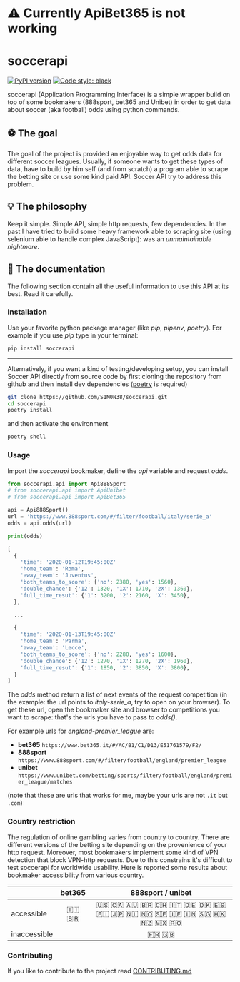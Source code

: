 # :warning: Currently ApiBet365 is not working

# soccerapi

[![PyPI version](https://badge.fury.io/py/soccerapi.svg)](https://badge.fury.io/py/soccerapi)
[![Code style: black](https://img.shields.io/badge/code%20style-black-000000.svg)](https://github.com/psf/black)

soccerapi (Application Programming Interface) is a simple wrapper build on top
of some bookmakers (888sport, bet365 and Unibet) in order to get data about
soccer (aka football) odds using python commands.

## ⚽️ The goal

The goal of the project is provided an enjoyable way to get odds data for
different soccer leagues. Usually, if someone wants to get these types of data,
have to build by him self (and from scratch) a program able to scrape the
betting site or use some kind paid API. Soccer API try to address this problem.

## 💡 The philosophy

Keep it simple. Simple API, simple http requests, few dependencies. In the past
I have tried to build some heavy framework able to scraping site (using
selenium able to handle complex JavaScript): was an *unmaintainable nightmare*.

## 📘 The documentation

The following section contain all the useful information to use this API at
its best. Read it carefully.

### Installation

Use your favorite python package manager (like *pip*, *pipenv*, *poetry*). For
example if you use *pip* type in your terminal:

```bash
pip install soccerapi
```

------------------------------------------------------------------------------

Alternatively, if you want a kind of testing/developing setup, you can install
Soccer API directly from source code by first cloning the repository from
github and then install dev dependencies
([poetry](https://python-poetry.org/) is required)

```bash
git clone https://github.com/S1M0N38/soccerapi.git
cd soccerapi
poetry install
```

and then activate the environment

```bash
poetry shell
```

### Usage

Import the *soccerapi* bookmaker, define the *api* variable and request
*odds*.

```python
from soccerapi.api import Api888Sport
# from soccerapi.api import ApiUnibet
# from soccerapi.api import ApiBet365

api = Api888Sport()
url = 'https://www.888sport.com/#/filter/football/italy/serie_a'
odds = api.odds(url)

print(odds)
```

```python
[
  {
    'time': '2020-01-12T19:45:00Z'
    'home_team': 'Roma',
    'away_team': 'Juventus',
    'both_teams_to_score': {'no': 2380, 'yes': 1560},
    'double_chance': {'12': 1320, '1X': 1710, '2X': 1360},
    'full_time_resut': {'1': 3200, '2': 2160, 'X': 3450},
  },

  ...

  {
    'time': '2020-01-13T19:45:00Z'
    'home_team': 'Parma',
    'away_team': 'Lecce',
    'both_teams_to_score': {'no': 2280, 'yes': 1600},
    'double_chance': {'12': 1270, '1X': 1270, '2X': 1960},
    'full_time_resut': {'1': 1850, '2': 3850, 'X': 3800},
  }
]
```

The *odds* method return a list of next events of the request competition
(in the example: the url points to *italy-serie_a*, try to open on your
browser). To get these url, open the bookmaker site and browser to competitions
you want to scrape: that's the urls you have to pass to *odds()*.

For example urls for *england-premier_league* are:

- **bet365** `https://www.bet365.it/#/AC/B1/C1/D13/E51761579/F2/`
- **888sport** `https://www.888sport.com/#/filter/football/england/premier_league`
- **unibet** `https://www.unibet.com/betting/sports/filter/football/england/premier_league/matches`

(note that these are urls that works for me, maybe your urls are not `.it` but
`.com`)

### Country restriction

The regulation of online gambling varies from country to country. There are
different versions of the betting site depending on the provenience of your
http request. Moreover, most bookmakers implement some kind of VPN detection
that block VPN-http requests. Due to this constrains it's difficult to test
soccerapi for worldwide usability. Here is reported some results about bookmaker
accessibility from various country.

|            | bet365 | 888sport / unibet |
|----------- | :----: | :---------------: |
|accessible  | :it: :brazil:  | :us: :canada: :australia: :brazil: :switzerland: :it: :de: :denmark: :es: :finland: :jp: :netherlands: :norway: :sweden: :ireland: :india: :singapore: :hong_kong: :new_zealand: :mexico: :romania:|
|inaccessible|        | :fr: :uk:         |

### Contributing

If you like to contribute to the project read
[CONTRIBUTING.md](https://github.com/S1M0N38/soccerapi/blob/master/CONTRIBUTING.md)
